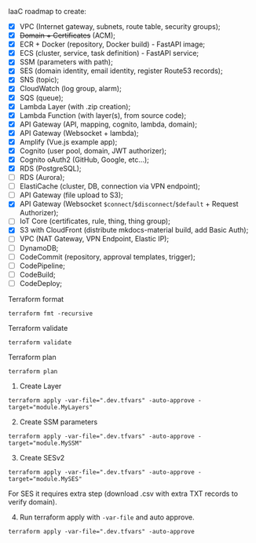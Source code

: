 IaaC roadmap to create:

- [x] VPC (Internet gateway, subnets, route table, security groups);
- [x] ~~Domain + Certificates~~ (ACM);
- [x] ECR + Docker (repository, Docker build) - FastAPI image;
- [x] ECS (cluster, service, task definition) - FastAPI service;
- [x] SSM (parameters with path);
- [x] SES (domain identity, email identity, register Route53 records);
- [x] SNS (topic);
- [x] CloudWatch (log group, alarm);
- [x] SQS (queue);
- [x] Lambda Layer (with .zip creation);
- [x] Lambda Function (with layer(s), from source code);
- [x] API Gateway (API, mapping, cognito, lambda, domain);
- [x] API Gateway (Websocket + lambda);
- [x] Amplify (Vue.js example app);
- [x] Cognito (user pool, domain, JWT authorizer);
- [x] Cognito oAuth2 (GitHub, Google, etc...);
- [x] RDS (PostgreSQL); 
- [ ] RDS (Aurora);
- [ ] ElastiCache (cluster, DB, connection via VPN endpoint);
- [ ] API Gateway (file upload to S3);
- [x] API Gateway (Websocket `$connect`/`$disconnect`/`$default` + Request Authorizer);
- [ ] IoT Core (certificates, rule, thing, thing group);
- [x] S3 with CloudFront (distribute mkdocs-material build, add Basic Auth);
- [ ] VPC (NAT Gateway, VPN Endpoint, Elastic IP);
- [ ] DynamoDB;
- [ ] CodeCommit (repository, approval templates, trigger);
- [ ] CodePipeline;
- [ ] CodeBuild;
- [ ] CodeDeploy;

Terraform format
```commandline
terraform fmt -recursive
```

Terraform validate
```commandline
terraform validate
```

Terraform plan
```commandline
terraform plan
```



1. Create Layer
```commandline
terraform apply -var-file=".dev.tfvars" -auto-approve -target="module.MyLayers"
```

2. Create SSM parameters
```commandline
terraform apply -var-file=".dev.tfvars" -auto-approve -target="module.MySSM"
```

3. Create SESv2
```commandline
terraform apply -var-file=".dev.tfvars" -auto-approve -target="module.MySES"
```

For SES it requires extra step (download .csv with extra TXT records to 
verify domain).

4. Run terraform apply with `-var-file` and auto approve.
```commandline
terraform apply -var-file=".dev.tfvars" -auto-approve
```
